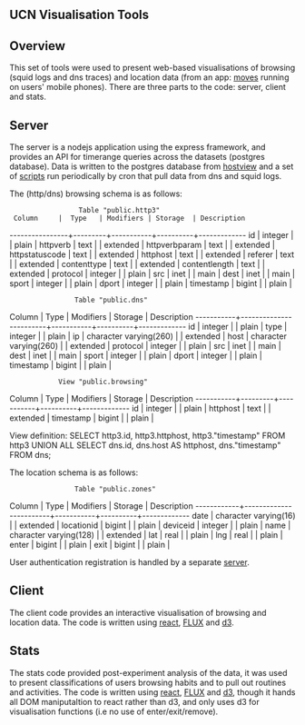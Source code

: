 UCN Visualisation Tools
-----------------------

Overview
--------

This set of tools were used to present web-based visualisations of browsing (squid logs and dns traces) and location data (from an app: [moves](https://dev.moves-app.com/) running on users' mobile phones).  There are three parts to the code: server, client and stats.  


Server
------

The server is a nodejs application using the express framework, and provides an API for timerange queries across the  datasets (postgres database).  Data is written to the postgres database from [hostview](https://muse.inria.fr/EMD/Home.html) and a set of [scripts](./server/scripts) run periodically by cron that pull data from dns and squid logs.

The (http/dns) browsing schema is as follows:


                     Table "public.http3"
     Column     |  Type   | Modifiers | Storage  | Description 
----------------+---------+-----------+----------+-------------
 id             | integer |           | plain    | 
 httpverb       | text    |           | extended | 
 httpverbparam  | text    |           | extended | 
 httpstatuscode | text    |           | extended | 
 httphost       | text    |           | extended | 
 referer        | text    |           | extended | 
 contenttype    | text    |           | extended | 
 contentlength  | text    |           | extended | 
 protocol       | integer |           | plain    | 
 src            | inet    |           | main     | 
 dest           | inet    |           | main     | 
 sport          | integer |           | plain    | 
 dport          | integer |           | plain    | 
 timestamp      | bigint  |           | plain    | 


					Table "public.dns"
  Column   |          Type          | Modifiers | Storage  | Description 
-----------+------------------------+-----------+----------+-------------
 id        | integer                |           | plain    | 
 type      | integer                |           | plain    | 
 ip        | character varying(260) |           | extended | 
 host      | character varying(260) |           | extended | 
 protocol  | integer                |           | plain    | 
 src       | inet                   |           | main     | 
 dest      | inet                   |           | main     | 
 sport     | integer                |           | plain    | 
 dport     | integer                |           | plain    | 
 timestamp | bigint                 |           | plain    | 



				View "public.browsing"
  Column   |  Type   | Modifiers | Storage  | Description 
-----------+---------+-----------+----------+-------------
 id        | integer |           | plain    | 
 httphost  | text    |           | extended | 
 timestamp | bigint  |           | plain    | 

View definition:
         SELECT http3.id, http3.httphost, http3."timestamp"
           FROM http3
UNION ALL 
         SELECT dns.id, dns.host AS httphost, dns."timestamp"
           FROM dns;


The location schema is as follows:

 					Table "public.zones"
   Column   |          Type          | Modifiers | Storage  | Description 
------------+------------------------+-----------+----------+-------------
 date       | character varying(16)  |           | extended | 
 locationid | bigint                 |           | plain    | 
 deviceid   | integer                |           | plain    | 
 name       | character varying(128) |           | extended | 
 lat        | real                   |           | plain    | 
 lng        | real                   |           | plain    | 
 enter      | bigint                 |           | plain    | 
 exit       | bigint                 |           | plain    | 


User authentication registration is handled by a separate [server](https://github.com/ucn-eu/ucnserver).



Client
------

The client code provides an interactive visualisation of browsing and location data.  The code is written using [react](https://facebook.github.io/react/), [FLUX](https://facebook.github.io/react/docs/flux-overview.html) and [d3](https://d3js.org/).  


Stats
-----

The stats code provided post-experiment analysis of the data, it was used to present classifications of users browsing habits and to pull out routines and activities.  The code is written using [react](https://facebook.github.io/react/), [FLUX](https://facebook.github.io/react/docs/flux-overview.html) and [d3](https://d3js.org/), though it hands all DOM maniputaltion to react rather than d3, and only uses d3 for visualisation functions (i.e no use of enter/exit/remove).
